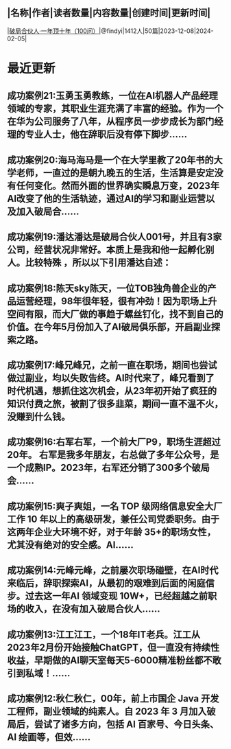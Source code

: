 |名称|作者|读者数量|内容数量|创建时间|更新时间|
---
|[破局合伙人·一年顶十年（100问）](https://xiaobot.net/p/100200?refer=0b133df9-27dc-423b-8101-639049001c13)|@findyi|1412人|50篇|2023-12-08|2024-02-05|

# 最近更新
## 成功案例21:玉勇玉勇教练，一位在AI机器人产品经理领域的专家，其职业生涯充满了丰富的经验。作为一个在华为公司服务了八年，从程序员一步步成长为部门经理的专业人士，他在辞职后没有停下脚步......
## 成功案例20:海马海马是一个在大学里教了20年书的大学老师，一直过的是朝九晚五的生活，生活算是安定没有任何变化。然而外面的世界确实瞬息万变，2023年AI改变了他的生活轨迹，通过AI的学习和副业运营以及加入破局合......
## 成功案例19:潘达潘达是破局合伙人001号，并且有3家公司，经营状况非常好。本质上是我和他一起孵化别人。比较特殊 ，所以以下引用潘达自述：
## 成功案例18:陈天sky陈天，一位TOB独角兽企业的产品运营经理，98年很年轻，很有冲劲！因为职场上升空间有限，而大厂做的事趋于螺丝钉化，找不到自己的价值。在今年5月份加入了AI破局俱乐部，开启副业探索之路。
## 成功案例17:峰兄峰兄，之前一直在职场，期间也尝试做过副业，均以失败告终。AI时代来了，峰兄看到了时代机遇，想抓住这次机会，从23年初开始了疯狂的知识付费之旅，被割了很多韭菜，期间一直不温不火，没赚到什么钱。
## 成功案例16:右军右军，一个前大厂P9，职场生涯超过20年。 右军是我多年朋友，右总做了多年公众号，是一个成熟IP。2023年，右军还分销了300多个破局会......
## 成功案例15:爽子爽姐，一名 TOP 级网络信息安全大厂工作 10 年以上的高级研发，兼任公司党委职务。由于这两年企业大环境不好，对于年龄 35+的职场女性，尤其没有绝对的安全感。AI......
## 成功案例14:元峰元峰，之前屡次职场碰壁，在AI时代来临后，辞职探索AI，从最初的艰难到后面的闲庭信步。过去这一年AI 领域变现 10W+，已经超越之前职场的收入，在没有加入破局合伙人......
## 成功案例13:江工江工，一个18年IT老兵。江工从2023年2月份开始接触ChatGPT，但一直没有持续性收益，早期做的AI聊天室每天5-6000精准粉丝都不敢引到私域！......
## 成功案例12:秋仁秋仁，00年，前上市国企 Java 开发工程师，副业领域的纯素人。自 2023 年 3 月加入破局后，尝试了诸多方向，包括 AI 百家号、今日头条、AI 绘画等，但效......

